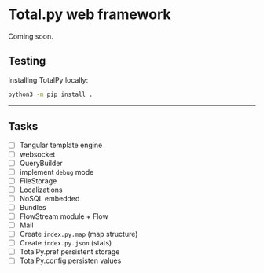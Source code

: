 # Total.py web framework

Coming soon.

## Testing

Installing TotalPy locally:

```bash
python3 -m pip install .
```

---

## Tasks

- [ ] Tangular template engine
- [ ] websocket
- [ ] QueryBuilder
- [ ] implement `debug` mode
- [ ] FileStorage
- [ ] Localizations
- [ ] NoSQL embedded
- [ ] Bundles
- [ ] FlowStream module + Flow
- [ ] Mail
- [ ] Create `index.py.map` (map structure)
- [ ] Create `index.py.json` (stats)
- [ ] TotalPy.pref persistent storage
- [ ] TotalPy.config persisten values